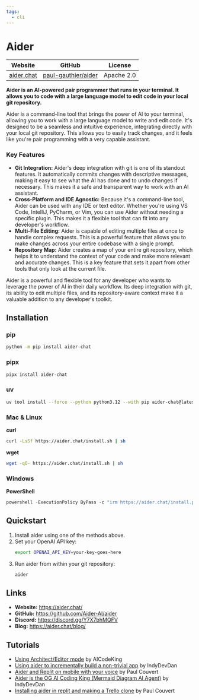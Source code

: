 ```yaml
---
tags:
  - cli
---
```


# Aider

| Website | GitHub | License |
| --- | --- | --- |
| [aider.chat](https://aider.chat/) | [paul-gauthier/aider](https://github.com/paul-gauthier/aider) | Apache 2.0 |

**Aider is an AI-powered pair programmer that runs in your terminal. It allows you to code with a large language model to edit code in your local git repository.**

Aider is a command-line tool that brings the power of AI to your terminal, allowing you to work with a large language model to write and edit code. It's designed to be a seamless and intuitive experience, integrating directly with your local git repository. This allows you to easily track changes, and it feels like you're pair programming with a very capable assistant.

### Key Features

*   **Git Integration:** Aider's deep integration with git is one of its standout features. It automatically commits changes with descriptive messages, making it easy to see what the AI has done and to undo changes if necessary. This makes it a safe and transparent way to work with an AI assistant.
*   **Cross-Platform and IDE Agnostic:** Because it's a command-line tool, Aider can be used with any IDE or text editor. Whether you're using VS Code, IntelliJ, PyCharm, or Vim, you can use Aider without needing a specific plugin. This makes it a flexible tool that can fit into any developer's workflow.
*   **Multi-File Editing:** Aider is capable of editing multiple files at once to handle complex requests. This is a powerful feature that allows you to make changes across your entire codebase with a single prompt.
*   **Repository Map:** Aider creates a map of your entire git repository, which helps it to understand the context of your code and make more relevant and accurate changes. This is a key feature that sets it apart from other tools that only look at the current file.

Aider is a powerful and flexible tool for any developer who wants to leverage the power of AI in their daily workflow. Its deep integration with git, its ability to edit multiple files, and its repository-aware context make it a valuable addition to any developer's toolkit.

## Installation

### pip

```bash
python -m pip install aider-chat
```

### pipx

```bash
pipx install aider-chat
```

### uv

```bash
uv tool install --force --python python3.12 --with pip aider-chat@latest
```

### Mac & Linux

**curl**
```bash
curl -LsSf https://aider.chat/install.sh | sh
```

**wget**
```bash
wget -qO- https://aider.chat/install.sh | sh
```

### Windows

**PowerShell**
```powershell
powershell -ExecutionPolicy ByPass -c "irm https://aider.chat/install.ps1 | iex"
```

## Quickstart

1.  Install aider using one of the methods above.
2.  Set your OpenAI API key:
    ```bash
    export OPENAI_API_KEY=your-key-goes-here
    ```
3.  Run aider from within your git repository:
    ```bash
    aider
    ```

## Links

*   **Website:** https://aider.chat/
*   **GitHub:** https://github.com/Aider-AI/aider
*   **Discord:** https://discord.gg/Y7X7bhMQFV
*   **Blog:** https://aider.chat/blog/

## Tutorials

*   [Using Architect/Editor mode](https://www.youtube.com/watch?v=OPXslklVBZc) by AICodeKing
*   [Using aider to incrementally build a non-trivial app](https://youtu.be/QlUt06XLbJE) by IndyDevDan
*   [Aider and Replit on mobile with your voice](https://x.com/itsPaulAi/status/1830987090617831810) by Paul Couvert
*   [Aider is the OG AI Coding King (Mermaid Diagram AI Agent)](https://www.youtube.com/watch?v=ag-KxYS8Vuw) by IndyDevDan
*   [Installing aider in replit and making a Trello clone](https://x.com/itspaulai/status/1828834199597633724) by Paul Couvert